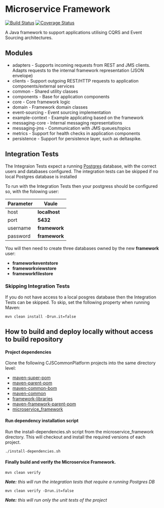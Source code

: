 # Microservice Framework

[![Build Status](https://travis-ci.org/CJSCommonPlatform/microservice-framework.svg?branch=master)](https://travis-ci.org/CJSCommonPlatform/microservice-framework) [![Coverage Status](https://coveralls.io/repos/github/CJSCommonPlatform/microservice-framework/badge.svg?branch=master)](https://coveralls.io/github/CJSCommonPlatform/microservice-framework?branch=master)

A Java framework to support applications utilising CQRS and Event Sourcing architectures.

## Modules

* adapters - Supports incoming requests from REST and JMS clients. Adapts requests to the internal framework representation (JSON envelope)
* clients - Support outgoing REST/HTTP requests to application components/external services
* common - Shared utility classes
* components - Base for application components
* core - Core framework logic
* domain - Framework domain classes
* event-sourcing - Event sourcing implementation
* example-context - Example applicating based on the framework
* messaging-core - Internal messaging representations
* messaging-jms - Communication with JMS queues/topics
* metrics - Support for health checks in application components
* persistence - Support for persistence layer, such as deltaspike.

## Integration Tests
The Integraion Tests expect a running [Postgres]([maven-super-pom](https://github.com/CJSCommonPlatform/maven-super-pom)) database, 
with the correct users and databases configured. The integration tests can be skipped if no local Postgres database is installed

To run with the Integration Tests then your postgress should be configured so, with the folowing user:

| Parameter | Vaule         |
|-----------|---------------|
| host      | **localhost** |
| port      | **5432**      |
| username  | **framework** |
| password  | **framework** |

You will then need to create three databases owned by the new **framework** user:

* __frameworkeventstore__
* __frameworkviewstore__
* __frameworkfilestore__

### Skipping Integration Tests
If you do not have access to a local posgres database then the Integration Tests can be skipped.
To skip, set the following property when running Maven:

``` 
mvn clean install -Drun.it=false
```


## How to build and deploy locally without access to build repository

#### Project dependencies
Clone the following CJSCommonPlatform projects into the same directory level:
* [maven-super-pom](https://github.com/CJSCommonPlatform/maven-super-pom)
* [maven-parent-pom](https://github.com/CJSCommonPlatform/maven-parent-pom)
* [maven-common-bom](https://github.com/CJSCommonPlatform/maven-common-bom)
* [maven-common](https://github.com/CJSCommonPlatform/maven-common)
* [framework-libraries](https://github.com/CJSCommonPlatform/framework-libraries)
* [maven-framework-parent-pom](https://github.com/CJSCommonPlatform/maven-framework-parent-pom)
* [microservice_framework](https://github.com/CJSCommonPlatform/microservice_framework)

#### Run dependency installation script
Run the install-dependencies.sh script from the microservice_framework directory.  This will checkout 
and install the required versions of each project.

`./install-dependencies.sh`

#### Finally build and verify the Microservice Framework.

`mvn clean verify`

_**Note:** this will run the integration tests that require a running Postgres DB_

`mvn clean verify -Drun.it=false`

_**Note:** this will run only the unit tests of the project_

